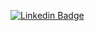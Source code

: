 [![Linkedin Badge](https://img.shields.io/badge/Linkedin-Gabriel%20Faria-red?style=for-the-badge&logo=linkedin)](https://www.linkedin.com/in/gabriel-faria-408821165/) 

<!--
**gadfaria/gadfaria** is a ✨ _special_ ✨ repository because its `README.md` (this file) appears on your GitHub profile.

Here are some ideas to get you started:

- 🔭 I’m currently working on ...
- 🌱 I’m currently learning ...
- 👯 I’m looking to collaborate on ...
- 🤔 I’m looking for help with ...
- 💬 Ask me about ...
- 📫 How to reach me: ...
- 😄 Pronouns: ...
- ⚡ Fun fact: ...
-->
